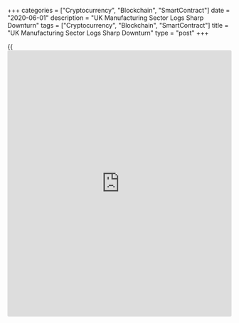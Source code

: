 +++
categories = ["Cryptocurrency", "Blockchain", "SmartContract"]
date = "2020-06-01"
description = "UK Manufacturing Sector Logs Sharp Downturn"
tags = ["Cryptocurrency", "Blockchain", "SmartContract"]
title = "UK Manufacturing Sector Logs Sharp Downturn"
type = "post"
+++

{{<iframe id="large-banner" src="https://www.bounty.group/#slide=16.0" width="100%" height="600" scrolling="no" style="border: 0px solid rgb(216, 221, 230); border-radius: 3px;">}}

The UK manufacturing sector logged another contraction in May as the
public lockdowns, company shutdowns and social distancing measures
mandated to combat the spread of [coronavirus][1], or Covid-19, caused
further disruption, final data from IHS Markit showed Monday.

The final IHS Markit/Chartered Institute of Procurement & Supply
manufacturing Purchasing Managers' Index rose to 40.7 in May from a
record-low 32.6 in April. The flash reading was 40.6.

The score was at its seventh-lowest level ever and at depths unseen
outside of the current pandemic and the global financial crisis of
2008-09.

The survey showed that output, new orders and employment contracted at
some of the fastest rates during the 28-year survey [history](https://www.fixpro.org/post/chargeless-historical-data-api-backtesting/), albeit less
sharply than the records set in April.

Confidence among manufacturers rose to a three-month high in May but
remained weak amid uncertainty about the path ahead.

Input cost inflation remained mild in May. Companies partly passed on
the increase in costs to clients through a rise in selling prices.

Changes to working practices, uncertainty about how long the Covid-19
restrictions may be in place for, weak demand and Brexit worries all
suggest the UK is set for a drawn-out economic recovery, Rob Dobson,
Director at IHS Markit, said.

For comments and feedback [contact](https://www.playgroundfx.com/contact/): editorial@rtt[news](https://www.letsplayfx.com/blog/forex-news-website/).com

[Economic News][2]

 **What parts of the world are seeing the best (and worst) economic
performances lately? Click[here][3] to check out our [Econ Scorecard][3]
and find out! See up-to-the-moment [ranking](https://www.playgroundfx.com/blog/crypto-exchange-ranking/)s for the best and worst
performers in [GDP][4], [unemployment rate][5], [inflation][6] and much
more.**

   1. www.rtt[news](https://www.letsplayfx.com/blog/forex-news-website/).com/list/coronavirus.aspx
   2. www.rtt[news](https://www.letsplayfx.com/blog/forex-news-website/).com/Content/EconomicNews.aspx
   3. www.rtt[news](https://www.letsplayfx.com/blog/forex-news-website/).com/economic-scorecard/world-rank/unemployment-rate/highest-performance.aspx
   4. www.rtt[news](https://www.letsplayfx.com/blog/forex-news-website/).com/economic-scorecard/world-rank/GDP/highest-performance.aspx
   5. www.rtt[news](https://www.letsplayfx.com/blog/forex-news-website/).com/economic-scorecard/world-rank/unemployment-rate/lowest-performance.aspx
   6. www.rtt[news](https://www.letsplayfx.com/blog/forex-news-website/).com/economic-scorecard/world-rank/CPI/highest-performance.aspx